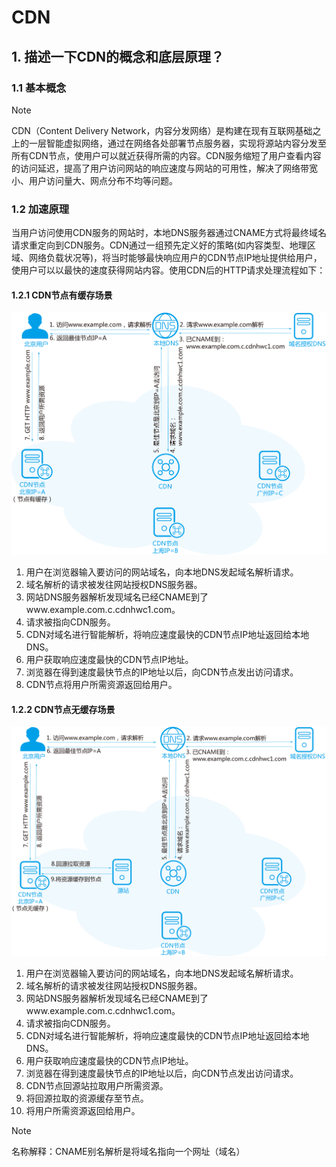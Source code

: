 # CDN
## 1. 描述一下CDN的概念和底层原理？
### 1.1 基本概念
> [!NOTE]
> CDN（Content Delivery Network，内容分发网络）是构建在现有互联网基础之上的一层智能虚拟网络，通过在网络各处部署节点服务器，实现将源站内容分发至所有CDN节点，使用户可以就近获得所需的内容。CDN服务缩短了用户查看内容的访问延迟，提高了用户访问网站的响应速度与网站的可用性，解决了网络带宽小、用户访问量大、网点分布不均等问题。

### 1.2 加速原理
当用户访问使用CDN服务的网站时，本地DNS服务器通过CNAME方式将最终域名请求重定向到CDN服务。CDN通过一组预先定义好的策略(如内容类型、地理区域、网络负载状况等)，将当时能够最快响应用户的CDN节点IP地址提供给用户，使用户可以以最快的速度获得网站内容。使用CDN后的HTTP请求处理流程如下：


#### 1.2.1 CDN节点有缓存场景
![cdncache](../../img/cdncache.png)


1. 用户在浏览器输入要访问的网站域名，向本地DNS发起域名解析请求。
2. 域名解析的请求被发往网站授权DNS服务器。
3. 网站DNS服务器解析发现域名已经CNAME到了www.example.com.c.cdnhwc1.com。
4. 请求被指向CDN服务。
5. CDN对域名进行智能解析，将响应速度最快的CDN节点IP地址返回给本地DNS。
6. 用户获取响应速度最快的CDN节点IP地址。
7. 浏览器在得到速度最快节点的IP地址以后，向CDN节点发出访问请求。
8. CDN节点将用户所需资源返回给用户。



#### 1.2.2 CDN节点无缓存场景
![无缓存](../../img/cdnnocahche.png)

1. 用户在浏览器输入要访问的网站域名，向本地DNS发起域名解析请求。
2. 域名解析的请求被发往网站授权DNS服务器。
3. 网站DNS服务器解析发现域名已经CNAME到了www.example.com.c.cdnhwc1.com。
4. 请求被指向CDN服务。
5. CDN对域名进行智能解析，将响应速度最快的CDN节点IP地址返回给本地DNS。
6. 用户获取响应速度最快的CDN节点IP地址。
7. 浏览器在得到速度最快节点的IP地址以后，向CDN节点发出访问请求。
8. CDN节点回源站拉取用户所需资源。
9. 将回源拉取的资源缓存至节点。
10. 将用户所需资源返回给用户。

> [!NOTE]
> 名称解释：CNAME别名解析是将域名指向一个网址（域名）